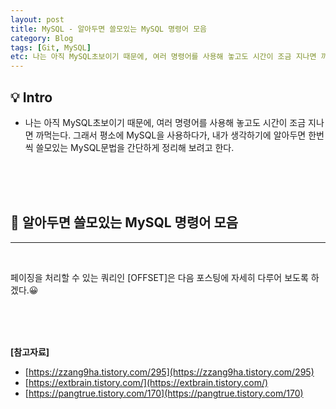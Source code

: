 ```yaml
---
layout: post
title: MySQL - 알아두면 쓸모있는 MySQL 명령어 모음
category: Blog
tags: [Git, MySQL]
etc: 나는 아직 MySQL초보이기 때문에, 여러 명령어를 사용해 놓고도 시간이 조금 지나면 까먹는다. 그래서 평소에 MySQL을 사용하다가, 내가 생각하기에 알아두면 한번씩 쓸모있는 MySQL문법을 간단하게 정리해 보려고 한다.
---
```

## 💡 Intro
- 나는 아직 MySQL초보이기 때문에, 여러 명령어를 사용해 놓고도 시간이 조금 지나면 까먹는다. 그래서 평소에 MySQL을 사용하다가, 내가 생각하기에 알아두면 한번씩 쓸모있는 MySQL문법을 간단하게 정리해 보려고 한다.
<br>
<br>
<br>

## 🔎 알아두면 쓸모있는 MySQL 명령어 모음
---------------------------------------

<script src="https://gist.github.com/liampoet/1ab45638891e211848ce116989984ce8.js"></script>

<br>

페이징을 처리할 수 있는 쿼리인 [OFFSET]은 다음 포스팅에 자세히 다루어 보도록 하겠다.😀

<br>
<br>
<br>


**[참고자료]**
- [https://zzang9ha.tistory.com/295](https://zzang9ha.tistory.com/295)
- [https://extbrain.tistory.com/](https://extbrain.tistory.com/)
- [https://pangtrue.tistory.com/170](https://pangtrue.tistory.com/170)

